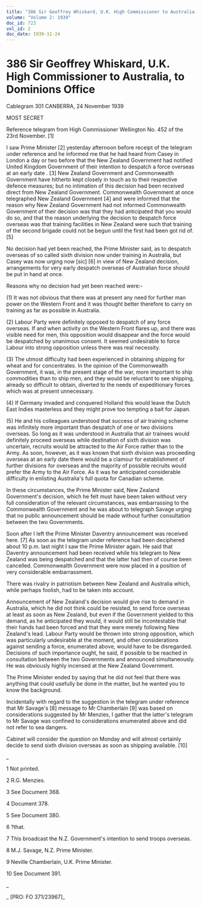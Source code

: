```yaml
---
title: "386 Sir Geoffrey Whiskard, U.K. High Commissioner to Australia, to Dominions Office"
volume: "Volume 2: 1939"
doc_id: 723
vol_id: 2
doc_date: 1939-11-24
---
```


# 386 Sir Geoffrey Whiskard, U.K. High Commissioner to Australia, to Dominions Office

Cablegram 301 CANBERRA, 24 November 1939

MOST SECRET

Reference telegram from High Commissioner Wellington No. 452 of the 23rd November. [1]

I saw Prime Minister [2] yesterday afternoon before receipt of the telegram under reference and he informed me that he had heard from Casey in London a day or two before that the New Zealand Government had notified United Kingdom Government of their intention to despatch a force overseas at an early date . [3] New Zealand Government and Commonwealth Government have hitherto kept closely in touch as to their respective defence measures; but no intimation of this decision had been received direct from New Zealand Government. Commonwealth Government at once telegraphed New Zealand Government [4] and were informed that the reason why New Zealand Government had not informed Commonwealth Government of their decision was that they had anticipated that you would do so, and that the reason underlying the decision to despatch force overseas was that training facilities in New Zealand were such that training of the second brigade could not be begun until the first had been got rid of. [5]

No decision had yet been reached, the Prime Minister said, as to despatch overseas of so called sixth division now under training in Australia, but Casey was now urging now [sic] [6] in view of New Zealand decision, arrangements for very early despatch overseas of Australian force should be put in hand at once.

Reasons why no decision had yet been reached were:-

(1) It was not obvious that there was at present any need for further man power on the Western Front and it was thought better therefore to carry on training as far as possible in Australia.

(2) Labour Party were definitely opposed to despatch of any force overseas. If and when activity on the Western Front flares up, and there was visible need for men, this opposition would disappear and the force would be despatched by unanimous consent. It seemed undesirable to force Labour into strong opposition unless there was real necessity.

(3) The utmost difficulty had been experienced in obtaining shipping for wheat and for concentrates. In the opinion of the Commonwealth Government, it was, in the present stage of the war, more important to ship commodities than to ship men, and they would be reluctant to see shipping, already so difficult to obtain, diverted to the needs of expeditionary forces which was at present unnecessary.

(4) If Germany invaded and conquered Holland this would leave the Dutch East Indies masterless and they might prove too tempting a bait for Japan.

(5) He and his colleagues understood that success of air training scheme was infinitely more important than despatch of one or two divisions overseas. So long as it was understood in Australia that air trainees would definitely proceed overseas while destination of sixth division was uncertain, recruits would be attracted to the Air Force rather than to the Army. As soon, however, as it was known that sixth division was proceeding overseas at an early date there would be a clamour for establishment of further divisions for overseas and the majority of possible recruits would prefer the Army to the Air Force. As it was he anticipated considerable difficulty in enlisting Australia's full quota for Canadian scheme.

In these circumstances, the Prime Minister said, New Zealand Government's decision, which he felt must have been taken without very full consideration of the relevant circumstances, was embarrassing to the Commonwealth Government and he was about to telegraph Savage urging that no public announcement should be made without further consultation between the two Governments.

Soon after I left the Prime Minister Daventry announcement was received here. [7] As soon as the telegram under reference had been deciphered about 10 p.m. last night I saw the Prime Minister again. He said that Daventry announcement had been received while his telegram to New Zealand was being despatched and that the latter had then of course been cancelled. Commonwealth Government were now placed in a position of very considerable embarrassment.

There was rivalry in patriotism between New Zealand and Australia which, while perhaps foolish, had to be taken into account.

Announcement of New Zealand's decision would give rise to demand in Australia, which he did not think could be resisted, to send force overseas at least as soon as New Zealand, but even if the Government yielded to this demand, as he anticipated they would, it would still be incontestable that their hands had been forced and that they were merely following New Zealand's lead. Labour Party would be thrown into strong opposition, which was particularly undesirable at the moment, and other considerations against sending a force, enumerated above, would have to be disregarded. Decisions of such importance ought, he said, if possible to be reached in consultation between the two Governments and announced simultaneously. He was obviously highly incensed at the New Zealand Government.

The Prime Minister ended by saying that he did not feel that there was anything that could usefully be done in the matter, but he wanted you to know the background.

Incidentally with regard to the suggestion in the telegram under reference that Mr Savage's [8] message to Mr Chamberlain [9] was based on considerations suggested by Mr Menzies, I gather that the latter's telegram to Mr Savage was confined to considerations enumerated above and did not refer to sea dangers.

Cabinet will consider the question on Monday and will almost certainly decide to send sixth division overseas as soon as shipping available. [10]

_

1 Not printed.

2 R.G. Menzies.

3 See Document 368.

4 Document 378.

5 See Document 380.

6 ?that.

7 This broadcast the N.Z. Government's intention to send troops overseas.

8 M.J. Savage, N.Z. Prime Minister.

9 Neville Chamberlain, U.K. Prime Minister.

10 See Document 391.

_

_ [PRO: FO 371/23967]_
